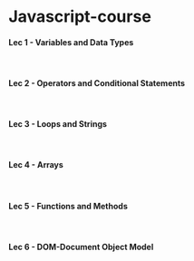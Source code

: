 # Javascript-course

<h4> Lec 1 - Variables and Data Types </h4>
<br>
<h4> Lec 2 - Operators and Conditional Statements </h4>
<br>
<h4> Lec 3 - Loops and Strings </h4>
<br>
<h4> Lec 4 - Arrays </h4>
<br>
<h4> Lec 5 - Functions and Methods </h4>
<br>
<h4> Lec 6 - DOM-Document Object Model </h4>
